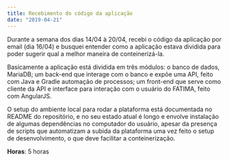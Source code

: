 ```yaml
---
title: Recebimento do código da aplicação
date: "2019-04-21"
---
```


Durante a semana dos dias 14/04 à 20/04, recebi o código da aplicação por email (dia 16/04) e busquei entender como a aplicação estava dividida para poder sugerir qual a melhor maneira de conteinerizá-la.

Basicamente a aplicação está dividida em três módulos: o banco de dados, MariaDB; um back-end que interage com o banco e expõe uma API, feito com Java e Gradle automação de processos; um front-end que serve como cliente da API e interface para interação com o usuário do FATIMA, feito com AngularJS.

O setup do ambiente local para rodar a plataforma está documentada no README do repositório, e no seu estado atual é longo e envolve instalação de algumas dependências no computador do usuário, apesar da presença de scripts que automatizam a subida da plataforma uma vez feito o setup de desenvolvimento, o que deve facilitar a conteinerização.

**Horas**: 5 horas
